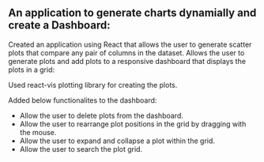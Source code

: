 ## An application to generate charts dynamially and create a Dashboard:


Created an application using React that allows the user to generate scatter plots that compare any pair of columns in the dataset. Allows the user to generate plots and add plots to a responsive dashboard that displays the plots in a grid:

Used react-vis plotting library for creating the plots.

Added below functionalites to the dashboard:
* Allow the user to delete plots from the dashboard.
* Allow the user to rearrange plot positions in the grid by dragging with the mouse.
* Allow the user to expand and collapse a plot within the grid.
* Allow the user to search the plot grid.
